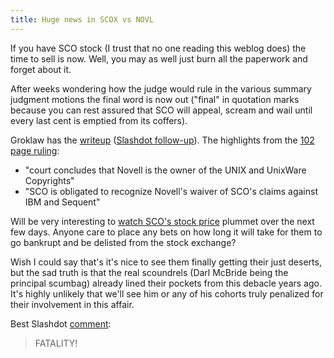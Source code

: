 ```yaml
---
title: Huge news in SCOX vs NOVL
---
```


If you have SCO stock (I trust that no one reading this weblog does) the time to sell is now. Well, you may as well just burn all the paperwork and forget about it.

After weeks wondering how the judge would rule in the various summary judgment motions the final word is now out ("final" in quotation marks because you can rest assured that SCO will appeal, scream and wail until every last cent is emptied from its coffers).

Groklaw has the [writeup](http://www.groklaw.net/article.php?story=20070810165237718) ([Slashdot follow-up](http://linux.slashdot.org/article.pl?sid=07/08/10/2148253)). The highlights from the [102 page ruling](http://www.groklaw.net/pdf/Novell-377.pdf):

-   "court concludes that Novell is the owner of the UNIX and UnixWare Copyrights"
-   "SCO is obligated to recognize Novell's waiver of SCO's claims against IBM and Sequent"

Will be very interesting to [watch SCO's stock price](http://finance.google.com/finance?cid=664357) plummet over the next few days. Anyone care to place any bets on how long it will take for them to go bankrupt and be delisted from the stock exchange?

Wish I could say that's it's nice to see them finally getting their just deserts, but the sad truth is that the real scoundrels (Darl McBride being the principal scumbag) already lined their pockets from this debacle years ago. It's highly unlikely that we'll see him or any of his cohorts truly penalized for their involvement in this affair.

Best Slashdot [comment](http://linux.slashdot.org/comments.pl?sid=266855&cid=20189447):

> FATALITY!
